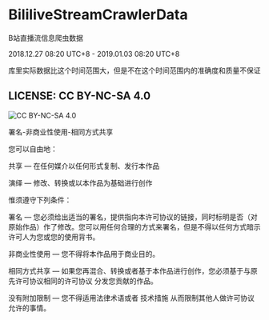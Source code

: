 # BililiveStreamCrawlerData

B站直播流信息爬虫数据

2018.12.27 08:20 UTC+8 - 2019.01.03 08:20 UTC+8

库里实际数据比这个时间范围大，但是不在这个时间范围内的准确度和质量不保证

## LICENSE: CC BY-NC-SA 4.0

![CC BY-NC-SA 4.0](https://licensebuttons.net/l/by-nc-sa/4.0/88x31.png)

署名-非商业性使用-相同方式共享

您可以自由地：

共享 — 在任何媒介以任何形式复制、发行本作品

演绎 — 修改、转换或以本作品为基础进行创作

惟须遵守下列条件：

署名 — 您必须给出适当的署名，提供指向本许可协议的链接，同时标明是否（对原始作品）作了修改。您可以用任何合理的方式来署名，但是不得以任何方式暗示许可人为您或您的使用背书。

非商业性使用 — 您不得将本作品用于商业目的。

相同方式共享 — 如果您再混合、转换或者基于本作品进行创作，您必须基于与原先许可协议相同的许可协议 分发您贡献的作品。

没有附加限制 — 您不得适用法律术语或者 技术措施 从而限制其他人做许可协议允许的事情。

